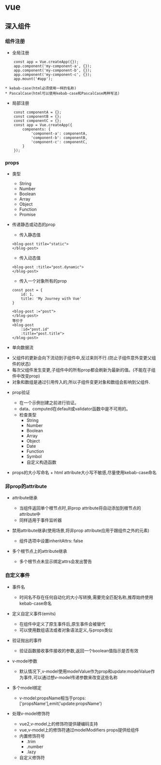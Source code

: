 # vue

## 深入组件
### 组件注册
- 全局注册
```
	const app = Vue.createApp({});
	app.component('my-component-a', {});
	app.component('my-component-b', {});
	app.component('my-component-c', {});
	app.mount('#app');
```
	* kebab-case(html必须使用一样的名称)
	* PascalCase(html可以使用kebab-case和PascalCase两种写法)

- 局部注册
```
	const componentA = {};
	const componentB = {};
	const componentC = {};
	const app = Vue.createApp({
		components: {
			'component-a': componentA,
			'component-b': componentB,
			'component-c': componentC,
		}
	});
```

### props
- 类型
	* String
	* Number
	* Boolean
	* Array
	* Object
	* Function
	* Promise

- 传递静态或动态的prop
	* 传入静态值
	```
	<blog-post title="static">
	</blog-post>
	```
	* 传入动态值
	```
	<blog-post :title="post.dynamic">
	</blog-post>
	```
	* 传入一个对象所有的prop
	```
	const post = {
		id: 1,
		title: 'My Journey with Vue'
	}

	<blog-post :="post">
	</blog-post>
	等价于
	<blog-post 
		:id="post.id"
		:title="post.title">
	</blog-post>
	```

- 单向数据流
* 父组件的更新会向下流动到子组件中,反过来则不行.(防止子组件意外变更父组件的状态)
* 每次父组件发生变更,子组件中的所有prop都会刷新为最新的值。(不能在子组件中改变prop)
* 对象和数组是通过引用传入的,所以子组件变更对象和数组会影响到父组件.

- prop验证
	* 在一个示例创建之前进行验证。
	* data、computed在default或validator函数中是不可用的。
	* 检查类型
		+ String
		+ Number
		+ Boolean
		+ Array
		+ Object
		+ Date
		+ Function
		+ Symbol
		+ 自定义构造函数

- props的大小写命名
		+ html attribute大小写不敏感,尽量使用kebab-case命名

### 非prop的attribute
- attribute继承
	* 当组件返回单个根节点时,非prop attribute将自动添加到根节点的attribute中
	* 同样适用于事件监听器

- 禁用attribute继承(使用场景,将非prop attribute应用于跟组件之外的元素)
	* 组件选项中设置inheritAttrs: false

- 多个根节点上的attribute继承
	* 多个根节点未显示绑定attrs会发出警告

### 自定义事件
- 事件名
	* 时间名不存在任何自动化的大小写转换,需要完全匹配名称,推荐始终使用kebab-case命名

- 定义自定义事件(emits)
	* 在组件中定义了原生事件后,原生事件会被替代
	* 可以使用数组语法或者对象语法定义,与props类似

- 验证抛出的事件
	* 验证函数接收事件接收的参数,返回一个boolean值指示是否有效

- v-model参数
	* 默认情况下,v-model使用modelValue作为prop和update:modelValue作为事件,可以通过想v-model传递参数来改变这些名称

- 多个model绑定
	* v-model:propsName相当于props: ['propsName'],emit('update:propsName')

- 处理v-model修饰符
	* vue2,v-model上的修饰符提供硬编码支持
	* vue,v-model上的修饰符通过modelModifiers props提供给组件
	* 内置修饰符号
		+ .trim
		+ .number
		+ .lazy
	* 自定义修饰符
	